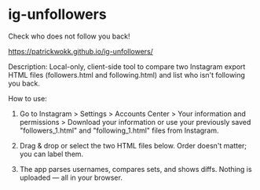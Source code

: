 # ig-unfollowers
Check who does not follow you back!

https://patrickwokk.github.io/ig-unfollowers/

Description:
Local-only, client-side tool to compare two Instagram export HTML files (followers.html and following.html) and list who isn't following you back.

How to use:
1) Go to Instagram > Settings > Accounts Center > Your information and permissions > Download your information or use your previously saved "followers_1.html" and "following_1.html" files from Instagram.

2) Drag & drop or select the two HTML files below. Order doesn't matter; you can label them.

3) The app parses usernames, compares sets, and shows diffs. Nothing is uploaded — all in your browser.
